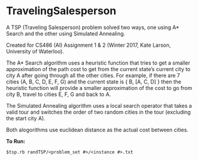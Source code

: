 # TravelingSalesperson

A TSP (Traveling Salesperson) problem solved two ways, one using A\* Search and the other using Simulated Annealing. 

Created for CS486 (AI) Assignment 1 & 2 (Winter 2017, Kate Larson, University of Waterloo). 

The A\* Search algorithm uses a heuristic function that tries to get a smaller approximation of the path cost to get from the current state’s current city to city A after going through all the other cities. For example, if there are 7 cities (A, B, C, D, E, F, G) and the current state is { B, [A, C, D] } then the heuristic function will provide a smaller approximation of the cost to go from city B, travel to cities E, F, G and back to A.

The Simulated Annealing algorithm uses a local search operator that takes a valid tour and switches the order of two random cities in the tour (excluding the start city A).

Both alogorithms use euclidean distance as the actual cost between cities. 

**To Run:**

    $tsp.rb randTSP/<problem_set #>/<instance #>.txt
